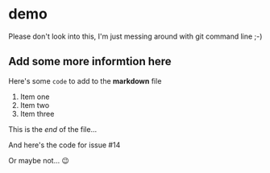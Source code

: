 # demo
Please don't look into this, I'm just messing around with git command line ;-)

## Add some more informtion here
Here's some `code` to add to the **markdown** file

1. Item one
2. Item two
3. Item three


This is the *end* of the file...

And here's the code for issue #14

Or maybe not... :wink:
